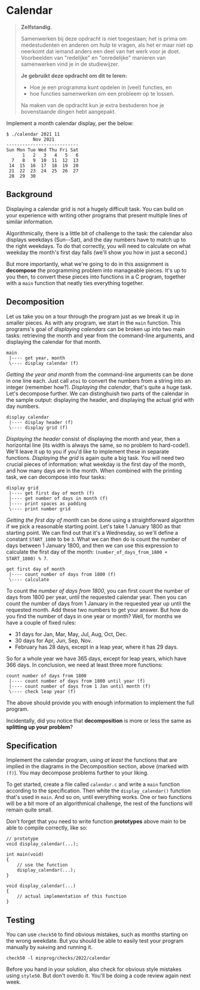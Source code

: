 # Calendar

> **Zelfstandig.**
>
> Samenwerken bij deze opdracht is niet toegestaan; het is prima om medestudenten en anderen om hulp te vragen, als het er maar niet op neerkomt dat iemand anders een deel van het werk voor je doet. Voorbeelden van "redelijke" en "onredelijke" manieren van samenwerken vind je in de studiewijzer.
>
> **Je gebruikt deze opdracht om dit te leren:**
>
> - Hoe je een programma kunt opdelen in (veel) functies, en
> - hoe functies samenwerken om een probleem op te lossen.
>
> Na maken van de opdracht kun je extra bestuderen hoe je bovenstaande dingen hebt aangepakt.

Implement a month calendar display, per the below:

    $ ./calendar 2021 11
              Nov 2021
    ---------------------------
    Sun Mon Tue Wed Thu Fri Sat
          1   2   3   4   5   6
      7   8   9  10  11  12  13
     14  15  16  17  18  19  20
     21  22  23  24  25  26  27
     28  29  30

## Background

Displaying a calendar grid is not a hugely difficult task. You can build on your experience with writing other programs that present multiple lines of similar information.

Algorithmically, there is a little bit of challenge to the task: the calendar also displays weekdays (Sun--Sat), and the day numbers have to match up to the right weekdays. To do that correctly, you will need to calculate on what weekday the month's first day falls (we'll show you how in just a second.)

But more importantly, what we're going to do in this assignment is **decompose** the programming problem into manageable pieces. It's up to you then, to convert these pieces into functions in a C program, together with a `main` function that neatly ties everything together.

## Decomposition

Let us take you on a tour through the program just as we break it up in smaller pieces. As with any program, we start in the `main` function. This programs's goal of _displaying calendars_ can be broken up into two main tasks: retrieving the month and year from the command-line arguments, and displaying the calendar for that month.

    main
     |---- get year, month
     \---- display calendar (f)

_Getting the year and month_ from the command-line arguments can be done in one line each. Just call `atoi` to convert the numbers from a string into an integer (remember how?). _Displaying the calendar_, that's quite a huge task. Let's decompose further. We can distinghuish two parts of the calendar in the sample output: displaying the header, and displaying the actual grid with day numbers.

    display calendar
     |---- display header (f)
     \---- display grid (f)

_Displaying the header_ consist of displaying the month and year, then a horizontal line (its width is always the same, so no problem to hard-code!). We'll leave it up to you if you'd like to implement these in separate functions. _Displaying the grid_ is again quite a big task. You will need two crucial pieces of information: what weekday is the first day of the month, and how many days are in the month. When combined with the printing task, we can decompose into four tasks:

    display grid
     |---- get first day of month (f)
     |---- get number of days in month (f)
     |---- print spaces as padding
     \---- print number grid

_Getting the first day of month_ can be done using a straightforward algorithm if we pick a reasonable starting point. Let's take 1 January 1800 as that starting point. We can find out that it's a Wednesday, so we'll define a constant `START_1800` to be `3`. What we can then do is count the number of days between 1 January 1800, and then we can use this expression to calculate the first day of the month: `(number_of_days_from_1800 + START_1800) % 7`.

    get first day of month
     |---- count number of days from 1800 (f)
     \---- calculate

To count the _number of days from 1800_, you can first count the number of days from 1800 per year, until the requested calendar year. Then you can count the number of days from 1 January in the requested year up until the requested month. Add these two numbers to get your answer. But how do you find the number of days in one year or month? Well, for months we have a couple of fixed rules:

- 31 days for Jan, Mar, May, Jul, Aug, Oct, Dec.
- 30 days for Apr, Jun, Sep, Nov.
- February has 28 days, except in a leap year, where it has 29 days.

So for a whole year we have 365 days, except for leap years, which have 366 days. In conclusion, we need at least three more functions:

    count number of days from 1800
     |---- count number of days from 1800 until year (f)
     |---- count number of days from 1 Jan until month (f)
     \---- check leap year (f)

The above should provide you with enough information to implement the full program.

Incidentally, did you notice that **decomposition** is more or less the same as **splitting up your problem**?

## Specification

Implement the calendar program, using _at least_ the functions that are implied in the diagrams in the Decomposition section, above (marked with `(f)`). You may decompose problems further to your liking.

To get started, create a file called `calendar.c` and write a `main` function according to the specification. Then white the `display_calendar()` function that's used in `main`. And so on, until everything works. One or two functions will be a bit more of an algorithmical challenge, the rest of the functions will remain quite small.

Don't forget that you need to write function **prototypes** above main to be able to compile correctly, like so:

    // prototype
    void display_calendar(...);

    int main(void)
    {
        // use the function
        display_calendar(...);
    }

    void display_calendar(...)
    {
        // actual implementation of this function
    }

## Testing

You can use `check50` to find obvious mistakes, such as months starting on the wrong weekdate. But you should be able to easily test your program manually by `make`ing and running it.

    check50 -l minprog/checks/2022/calendar

Before you hand in your solution, also check for obvious style mistakes using `style50`. But don't overdo it. You'll be doing a code review again next week.
